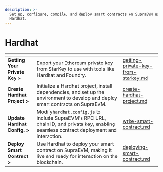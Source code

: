 ```yaml
---
description: >-
  Set up, configure, compile, and deploy smart contracts on SupraEVM using
  Hardhat.
---
```


# Hardhat

<table data-view="cards"><thead><tr><th></th><th></th><th data-hidden data-card-target data-type="content-ref"></th></tr></thead><tbody><tr><td><strong>Getting Your Private Key ></strong></td><td>Export your Ethereum private key from StarKey to use with tools like Hardhat and Foundry.</td><td><a href="getting-private-key-from-starkey.md">getting-private-key-from-starkey.md</a></td></tr><tr><td><strong>Create Hardhat Project ></strong></td><td>Initialize a Hardhat project, install dependencies, and set up the environment to develop and deploy smart contracts on SupraEVM.</td><td><a href="create-hardhat-project.md">create-hardhat-project.md</a></td></tr><tr><td><strong>Update Hardhat Config. ></strong></td><td>Modify<code>hardhat.config.js</code> to include SupraEVM's RPC URL, chain ID, and private key, enabling seamless contract deployment and interaction.</td><td><a href="write-smart-contract.md">write-smart-contract.md</a></td></tr><tr><td><strong>Deploy Smart Contract ></strong></td><td>Use Hardhat to deploy your smart contract on SupraEVM, making it live and ready for interaction on the blockchain.</td><td><a href="deploying-smart-contract.md">deploying-smart-contract.md</a></td></tr></tbody></table>

